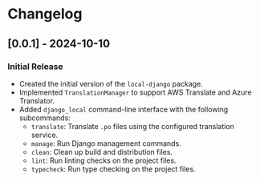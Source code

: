 # Changelog

## [0.0.1] - 2024-10-10

### Initial Release
- Created the initial version of the `local-django` package.
- Implemented `TranslationManager` to support AWS Translate and Azure Translator.
- Added `django_local` command-line interface with the following subcommands:
  - `translate`: Translate `.po` files using the configured translation service.
  - `manage`: Run Django management commands.
  - `clean`: Clean up build and distribution files.
  - `lint`: Run linting checks on the project files.
  - `typecheck`: Run type checking on the project files.
